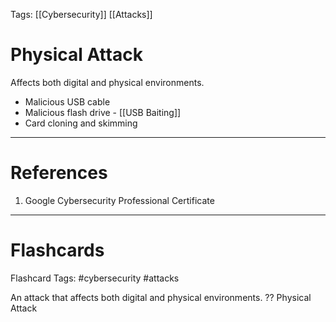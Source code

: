 Tags: [[Cybersecurity]] [[Attacks]]
# Physical Attack

Affects both digital and physical environments.

- Malicious USB cable
- Malicious flash drive - [[USB Baiting]]
- Card cloning and skimming

---
# References

1. Google Cybersecurity Professional Certificate

---
# Flashcards

Flashcard Tags: #cybersecurity #attacks 

An attack that affects both digital and physical environments.
??
Physical Attack
<!--SR:!2024-04-29,4,270!2024-04-28,3,250-->